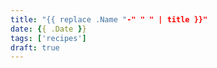 ```yaml
---
title: "{{ replace .Name "-" " " | title }}"
date: {{ .Date }}
tags: ['recipes']
draft: true
---
```

